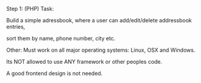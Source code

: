 Step 1: (PHP) Task:

Build a simple adressbook, where a user can add/edit/delete addressbook entries,

sort them by name, phone number, city etc.

Other: Must work on all major operating systems: Linux, OSX and Windows.

Its NOT allowed to use ANY framework or other peoples code.

A good frontend design is not needed. 
